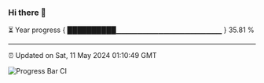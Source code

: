 ### Hi there 👋

⏳ Year progress { ██████████▁▁▁▁▁▁▁▁▁▁▁▁▁▁▁▁▁▁▁▁ } 35.81 %

---

⏰ Updated on Sat, 11 May 2024 01:10:49 GMT

![Progress Bar CI](https://github.com/liununu/liununu/workflows/Progress%20Bar%20CI/badge.svg)
